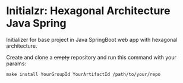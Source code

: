 # Initialzr: Hexagonal Architecture Java Spring

Initializer for base project in Java SpringBoot web app with hexagonal architecture.

Create and clone a ~~empty~~ repository and run this command with your params:

`make install YourGroupId YourArtifactId /path/to/your/repo`